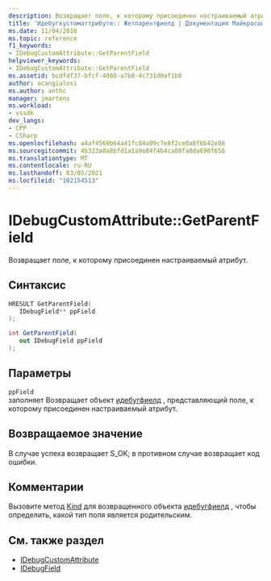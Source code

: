 ```yaml
---
description: Возвращает поле, к которому присоединен настраиваемый атрибут.
title: 'Идебугкустоматтрибуте:: Жетпарентфиелд | Документация Майкрософт'
ms.date: 11/04/2016
ms.topic: reference
f1_keywords:
- IDebugCustomAttribute::GetParentField
helpviewer_keywords:
- IDebugCustomAttribute::GetParentField
ms.assetid: bcdfdf37-bfcf-4988-a7b8-4c731d0af1b0
author: acangialosi
ms.author: anthc
manager: jmartens
ms.workload:
- vssdk
dev_langs:
- CPP
- CSharp
ms.openlocfilehash: a4af4569b64a41fc84a09c7e8f2ce0a8f6b42e86
ms.sourcegitcommit: 4b323a8a8bfd1a1a9e84f4b4ca88fa8da690f656
ms.translationtype: MT
ms.contentlocale: ru-RU
ms.lasthandoff: 03/05/2021
ms.locfileid: "102154513"
---
```

# <a name="idebugcustomattributegetparentfield"></a>IDebugCustomAttribute::GetParentField
Возвращает поле, к которому присоединен настраиваемый атрибут.

## <a name="syntax"></a>Синтаксис

```cpp
HRESULT GetParentField( 
   IDebugField** ppField
);
```

```csharp
int GetParentField(
   out IDebugField ppField
);
```

## <a name="parameters"></a>Параметры
`ppField`\
заполняет Возвращает объект [идебугфиелд](../../../extensibility/debugger/reference/idebugfield.md) , представляющий поле, к которому присоединен настраиваемый атрибут.

## <a name="return-value"></a>Возвращаемое значение
 В случае успеха возвращает S_OK; в противном случае возвращает код ошибки.

## <a name="remarks"></a>Комментарии
 Вызовите метод [Kind](../../../extensibility/debugger/reference/idebugfield-getkind.md) для возвращенного объекта [идебугфиелд](../../../extensibility/debugger/reference/idebugfield.md) , чтобы определить, какой тип поля является родительским.

## <a name="see-also"></a>См. также раздел
- [IDebugCustomAttribute](../../../extensibility/debugger/reference/idebugcustomattribute.md)
- [IDebugField](../../../extensibility/debugger/reference/idebugfield.md)
